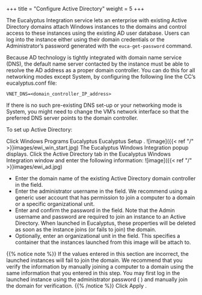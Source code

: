 +++
title = "Configure Active Directory"
weight = 5
+++

The Eucalyptus Integration service lets an enterprise with existing Active Directory domains attach Windows instances to the domains and control access to these instances using the existing AD user database. Users can log into the instance either using their domain credentials or the Administrator’s password generated with the `euca-get-password` command. 

Because AD technology is tightly integrated with domain name service (DNS), the default name server contacted by the instance must be able to resolve the AD address as a proper domain controller. You can do this for all networking modes except System, by configuring the following line the CC’s eucalyptus.conf file: 


    VNET_DNS=<domain_controller_IP_address>

If there is no such pre-existing DNS set-up or your networking mode is System, you might need to change the VM’s network interface so that the preferred DNS server points to the domain controller. 

To set up Active Directory: 

Click Windows Programs Eucalyptus Eucalyptus Setup . 
![image]({{< ref "/" >}}images/ewi_win_start.jpg)
The Eucalyptus Windows Integration popup displays. Click the Active Directory tab in the Eucalyptus Windows Integration window and enter the following information: 
![image]({{< ref "/" >}}images/ewi_ad.jpg)


* Enter the domain name of the existing Active Directory domain controller in the field. 
* Enter the administrator username in the field. We recommend using a generic user account that has permission to join a computer to a domain or a specific organizational unit. 
* Enter and confirm the password in the field. Note that the Admin username and password are required to join an instance to an Active Directory. When launched in Eucalyptus, these properties will be deleted as soon as the instance joins (or fails to join) the domain. 
* Optionally, enter an organizational unit in the field. This specifies a container that the instances launched from this image will be attach to. 

{{% notice note %}}
If the values entered in this section are incorrect, the launched instances will fail to join the domain. We recommend that you verify the information by manually joining a computer to a domain using the same information that you entered in this step. You may first log in the launched instance using the administrator password ( ) and manually join the domain for verification. 
{{% /notice %}}
Click Apply . 